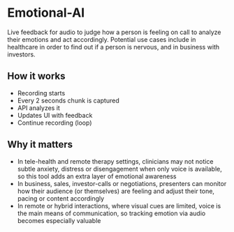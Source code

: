 # Emotional-AI
Live feedback for audio to judge how a person is feeling on call to analyze their emotions and act accordingly. Potential use cases include in healthcare in order to find out if a person is nervous, and in business with investors.

## How it works
* Recording starts
* Every 2 seconds chunk is captured
* API analyzes it
* Updates UI with feedback
* Continue recording (loop)

## Why it matters
* In tele-health and remote therapy settings, clinicians may not notice subtle anxiety, distress or disengagement when only voice is available, so this tool adds an extra layer of emotional awareness
* In business, sales, investor-calls or negotiations, presenters can monitor how their audience (or themselves) are feeling and adjust their tone, pacing or content accordingly
* In remote or hybrid interactions, where visual cues are limited, voice is the main means of communication, so tracking emotion via audio becomes especially valuable
